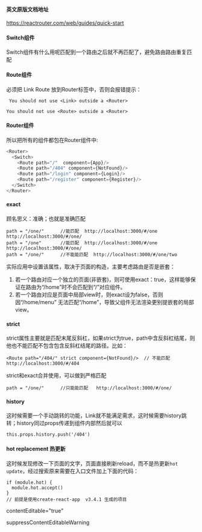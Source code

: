 #### 英文原版文档地址

https://reactrouter.com/web/guides/quick-start

#### Switch组件

Switch组件有什么用呢匹配到一个路由之后就不再匹配了，避免路由路由重复匹配

#### Route组件

必须把 Link Route 放到Router标签中，否则会报错提示：

` You should not use <Link> outside a <Router>`

 `You should not use <Route> outside a <Router>`

#### Router组件

所以把所有的组件都包在Router组件中:

```javascript
<Router>
  <Switch>
    <Route path="/"  component={App}/>
    <Route path="/404" component={NotFound}/>
    <Route path="/login" component={Login}/>
    <Route path="/register" component={Register}/>
  </Switch>
</Router>
```

#### exact

顾名思义：准确；也就是准确匹配

```
path = "/one/"      //能匹配  http://localhost:3000/#/one   http://localhost:3000/#/one/
path = "/one"       //能匹配  http://localhost:3000/#/one   http://localhost:3000/#/one/
path = "/one/"      //不能能匹配  http://localhost:3000/#/one/two
```

实际应用中设置该属性，取决于页面的构造，主要考虑路由是否是嵌套：

1. 若一个路由对应一个独立的页面(非嵌套)，则可使用exact：true，这样能够保证在路由为“/home”时不会匹配到“/”对应组件。
2. 若一个路由对应是页面中局部view时，则exact设为false，否则因“/home/menu” 无法匹配“/home”，导致父组件无法渲染更别提嵌套的局部view。



#### strict

strict属性主要就是匹配末尾反斜杠，如果strict为true，path中含反斜杠结尾，则他也不能匹配不包含包含反斜杠结尾的路径。比如：

```
<Route path="/404/" strict component={NotFound}/>  // 不能匹配 http://localhost:3000/#/404
```

strict和exact合并使用，可以做到严格匹配

```
path = "/one/"      //只能能匹配   http://localhost:3000/#/one/
```

#### history

这时候需要一个手动跳转的功能，Link就不能满足需求，这时候需要history跳转；history同过props传递到组件内部然后就可以

```
this.props.history.push('/404')
```



#### hot replacement 热更新

这时候发现修改一下页面的文字，页面直接刷新reload，而不是热更新`hot update`，经过搜索原来需要在入口文件加上下面的代码：

```
if (module.hot) {
  module.hot.accept()
}
// 前提是使用create-react-app  v3.4.1 生成的项目
```

contentEditable=\"true\"

suppressContentEditableWarning

